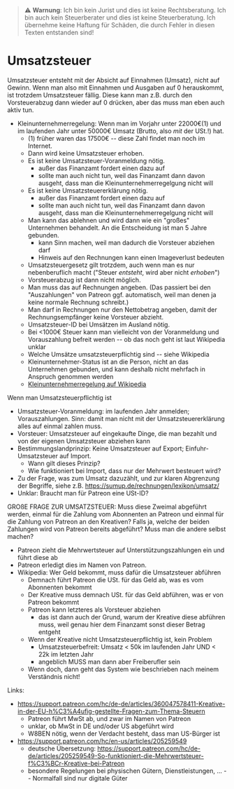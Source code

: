 > ⚠ **Warnung**: Ich bin kein Jurist und dies ist keine Rechtsberatung. Ich bin auch kein Steuerberater und dies ist keine Steuerberatung. Ich übernehme keine Haftung für Schäden, die durch Fehler in diesen Texten entstanden sind!

# Umsatzsteuer

Umsatzsteuer entsteht mit der Absicht auf Einnahmen (Umsatz), nicht auf Gewinn. Wenn man also mit Einnahmen und Ausgaben
auf 0 herauskommt, ist trotzdem Umsatzsteuer fällig. Diese kann man z.B. durch den Vorsteuerabzug dann wieder auf 0
drücken, aber das muss man eben auch aktiv tun.

* Kleinunternehmerregelung: Wenn man im Vorjahr unter 22000€(1) und im laufenden Jahr unter 50000€ Umsatz (Brutto, also _mit_ der USt.!) hat.
  * (1) früher waren das 17500€ -- diese Zahl findet man noch im Internet.
  * Dann wird keine Umsatzsteuer erhoben.
  * Es ist keine Umsatzsteuer-Voranmeldung nötig.
    * außer das Finanzamt fordert einen dazu auf
    * sollte man auch nicht tun, weil das Finanzamt dann davon ausgeht, dass man die Kleinunternehmerregelgung nicht will
  * Es ist keine Umsatzsteuererklärung nötig.
    * außer das Finanzamt fordert einen dazu auf
    * sollte man auch nicht tun, weil das Finanzamt dann davon ausgeht, dass man die Kleinunternehmerregelgung nicht will
  * Man kann das ablehnen und wird dann wie ein "großes" Unternehmen behandelt. An die Entscheidung ist man 5 Jahre gebunden.
    * kann Sinn machen, weil man dadurch die Vorsteuer abziehen darf
    * Hinweis auf den Rechnungen kann einen Imageverlust bedeuten
  * Umsatzsteuergesetz gilt trotzdem, auch wenn man es nur nebenberuflich macht ("Steuer _entsteht_, wird aber nicht _erhoben_")
  * Vorsteuerabzug ist dann nicht möglich.
  * Man muss das auf Rechnungen angeben. (Das passiert bei den "Auszahlungen" von Patreon ggf. automatisch, weil man denen ja keine normale Rechnung schreibt.)
  * Man darf in Rechnungen nur den Nettobetrag angeben, damit der Rechnungsempfänger keine Vorsteuer abzieht.
  * Umsatzsteuer-ID bei Umsätzen im Ausland nötig.
  * Bei <1000€ Steuer kann man vielleicht von der Voranmeldung und Vorauszahlung befreit werden -- ob das noch geht ist laut Wikipedia unklar
  * Welche Umsätze umsatzsteuerpflichtig sind -- siehe Wikipedia
  * Kleinunternehmer-Status ist an die Person, nicht an das Unternehmen gebunden, und kann deshalb nicht mehrfach in Anspruch genommen werden
  * [Kleinunternehmerregelung auf Wikipedia](https://de.wikipedia.org/wiki/Kleinunternehmerregelung_(Deutschland)) 

Wenn man Umsatzsteuerpflichtig ist
* Umsatzsteuer-Voranmeldung: im laufenden Jahr anmelden; Vorauszahlungen. Sinn: damit man nicht mit der Umsatzsteuererklärung alles auf einmal zahlen muss.
* Vorsteuer: Umsatzsteuer auf eingekaufte Dinge, die man bezahlt und von der eigenen Umsatzsteuer abziehen kann
* Bestimmungslandprinzip: Keine Umsatzsteuer auf Export; Einfuhr-Umsatzsteuer auf Import.
  * Wann gilt dieses Prinzip?
  * Wie funktioniert bei Import, dass nur der Mehrwert besteuert wird?
* Zu der Frage, was zum Umsatz dazuzählt, und zur klaren Abgrenzung der Begriffe, siehe z.B. https://sumup.de/rechnungen/lexikon/umsatz/
* Unklar: Braucht man für Patreon eine USt-ID?

GROßE FRAGE ZUR UMSATZSTEUER: Muss diese Zweimal abgeführt werden, einmal für die Zahlung vom Abonnenten an Patreon und
einmal für die Zahlung von Patreon an den Kreativen? Falls ja, welche der beiden Zahlungen wird von Patreon bereits
abgeführt? Muss man die andere selbst machen?
* Patreon zieht die Mehrwertsteuer auf Unterstützungszahlungen ein und führt diese ab
* Patreon erledigt dies im Namen von Patreon.
* Wikipedia: Wer Geld bekommt, muss dafür die Umsatzsteuer abführen
  * Demnach führt Patreon die USt. für das Geld ab, was es vom Abonnenten bekommt
  * Der Kreative muss demnach USt. für das Geld abführen, was er von Patreon bekommt
  * Patreon kann letzteres als Vorsteuer abziehen
    * das ist dann auch der Grund, warum der Kreative diese abführen muss, weil genau hier dem Finanzamt sonst dieser Betrag entgeht
  * Wenn der Kreative nicht Umsatzsteuerpflichtig ist, kein Problem
    * Umsatzsteuerbefreit: Umsatz < 50k im laufenden Jahr UND < 22k im letzten Jahr
    * angeblich MUSS man dann aber Freiberufler sein
  * Wenn doch, dann geht das System wie beschrieben nach meinem Verständnis nicht!

Links:
* https://support.patreon.com/hc/de-de/articles/360047578411-Kreative-in-der-EU-h%C3%A4ufig-gestellte-Fragen-zum-Thema-Steuern
  * Patreon führt MwSt ab, und zwar im Namen von Patreon
  * unklar, ob MwSt in DE und/oder US abgeführt wird
  * W8BEN nötig, wenn der Verdacht besteht, dass man US-Bürger ist
* https://support.patreon.com/hc/en-us/articles/205259549
  * deutsche Übersetzung: https://support.patreon.com/hc/de-de/articles/205259549-So-funktioniert-die-Mehrwertsteuer-f%C3%BCr-Kreative-bei-Patreon
  * besondere Regelungen bei physischen Gütern, Dienstleistungen, ... -- Normalfall sind nur digitale Güter 
